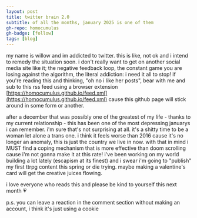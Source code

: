 ```yaml
---
layout: post
title: twitter brain 2.0
subtitle: of all the months, january 2025 is one of them
gh-repo: homocumulus
gh-badge: [follow]
tags: [blog]
---
```

my name is willow and im addicted to twitter. this is like, not ok and i intend to remedy the situation soon. i don't really want to get on another social media site like it; the negative feedback loop, the constant game you are losing against the algorithm, the literal addiction: i need it all to stop! if you're reading this and thinking, "oh no i like her posts", bear with me and sub to this rss feed using a browser extension  [https://homocumulus.github.io/feed.xml](https://homocumulus.github.io/feed.xml) cause this github page will stick around in some form or another.

after a december that was possibly one of the greatest of my life - thanks to my current relationship - this has been one of the most depressing januarys i can remember. i'm sure that's not surprising at all. it's a shitty time to be a woman let alone a trans one. i think it feels worse than 2016 cause it's no longer an anomaly, this is just the country we live in now. with that in mind i MUST find a coping mechanism that is more effective than doom scrolling cause i'm not gonna make it at this rate! i've been working on my world building a lot lately (escapism at its finest) and i swear i'm going to "publish" my first ttrpg content this spring or die trying. maybe making a valentine's card will get the creative juices flowing.

i love everyone who reads this and please be kind to yourself this next month 💗

p.s. you can leave a reaction in the comment section without making an account, i think it's just using a cookie
